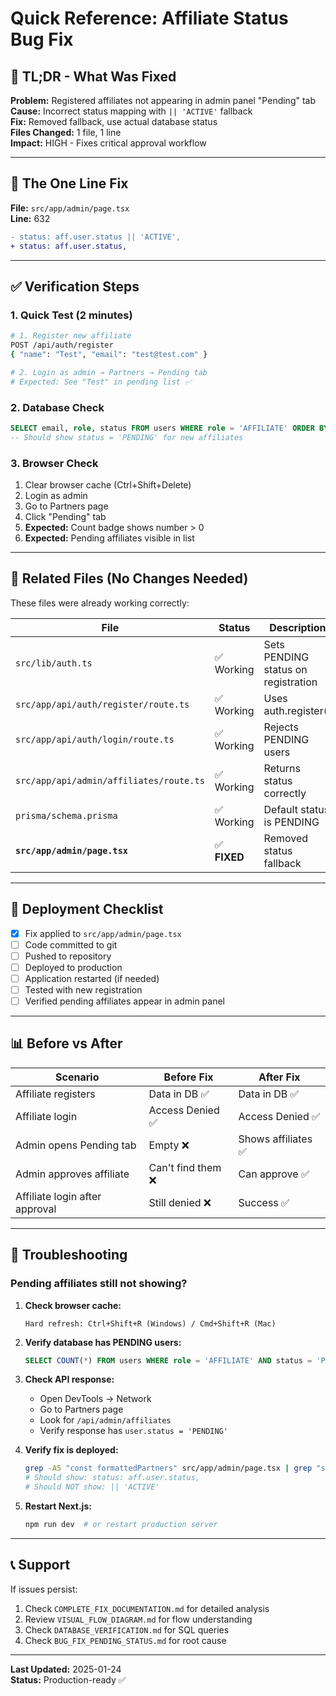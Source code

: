 # Quick Reference: Affiliate Status Bug Fix

## 🎯 TL;DR - What Was Fixed

**Problem:** Registered affiliates not appearing in admin panel "Pending" tab  
**Cause:** Incorrect status mapping with `|| 'ACTIVE'` fallback  
**Fix:** Removed fallback, use actual database status  
**Files Changed:** 1 file, 1 line  
**Impact:** HIGH - Fixes critical approval workflow

---

## 📍 The One Line Fix

**File:** `src/app/admin/page.tsx`  
**Line:** 632

```diff
- status: aff.user.status || 'ACTIVE',
+ status: aff.user.status,
```

---

## ✅ Verification Steps

### 1. Quick Test (2 minutes)
```bash
# 1. Register new affiliate
POST /api/auth/register
{ "name": "Test", "email": "test@test.com" }

# 2. Login as admin → Partners → Pending tab
# Expected: See "Test" in pending list ✅
```

### 2. Database Check
```sql
SELECT email, role, status FROM users WHERE role = 'AFFILIATE' ORDER BY created_at DESC LIMIT 5;
-- Should show status = 'PENDING' for new affiliates
```

### 3. Browser Check
1. Clear browser cache (Ctrl+Shift+Delete)
2. Login as admin
3. Go to Partners page
4. Click "Pending" tab
5. **Expected:** Count badge shows number > 0
6. **Expected:** Pending affiliates visible in list

---

## 🔧 Related Files (No Changes Needed)

These files were already working correctly:

| File | Status | Description |
|------|--------|-------------|
| `src/lib/auth.ts` | ✅ Working | Sets PENDING status on registration |
| `src/app/api/auth/register/route.ts` | ✅ Working | Uses auth.register() |
| `src/app/api/auth/login/route.ts` | ✅ Working | Rejects PENDING users |
| `src/app/api/admin/affiliates/route.ts` | ✅ Working | Returns status correctly |
| `prisma/schema.prisma` | ✅ Working | Default status is PENDING |
| **`src/app/admin/page.tsx`** | ✅ **FIXED** | Removed status fallback |

---

## 🚀 Deployment Checklist

- [x] Fix applied to `src/app/admin/page.tsx`
- [ ] Code committed to git
- [ ] Pushed to repository
- [ ] Deployed to production
- [ ] Application restarted (if needed)
- [ ] Tested with new registration
- [ ] Verified pending affiliates appear in admin panel

---

## 📊 Before vs After

| Scenario | Before Fix | After Fix |
|----------|------------|-----------|
| Affiliate registers | Data in DB ✅ | Data in DB ✅ |
| Affiliate login | Access Denied ✅ | Access Denied ✅ |
| Admin opens Pending tab | Empty ❌ | Shows affiliates ✅ |
| Admin approves affiliate | Can't find them ❌ | Can approve ✅ |
| Affiliate login after approval | Still denied ❌ | Success ✅ |

---

## 🐛 Troubleshooting

### Pending affiliates still not showing?

1. **Check browser cache:**
   ```
   Hard refresh: Ctrl+Shift+R (Windows) / Cmd+Shift+R (Mac)
   ```

2. **Verify database has PENDING users:**
   ```sql
   SELECT COUNT(*) FROM users WHERE role = 'AFFILIATE' AND status = 'PENDING';
   ```

3. **Check API response:**
   - Open DevTools → Network
   - Go to Partners page
   - Look for `/api/admin/affiliates`
   - Verify response has `user.status = 'PENDING'`

4. **Verify fix is deployed:**
   ```bash
   grep -A5 "const formattedPartners" src/app/admin/page.tsx | grep "status:"
   # Should show: status: aff.user.status,
   # Should NOT show: || 'ACTIVE'
   ```

5. **Restart Next.js:**
   ```bash
   npm run dev  # or restart production server
   ```

---

## 📞 Support

If issues persist:
1. Check `COMPLETE_FIX_DOCUMENTATION.md` for detailed analysis
2. Review `VISUAL_FLOW_DIAGRAM.md` for flow understanding
3. Check `DATABASE_VERIFICATION.md` for SQL queries
4. Check `BUG_FIX_PENDING_STATUS.md` for root cause

---

**Last Updated:** 2025-01-24  
**Status:** Production-ready ✅
